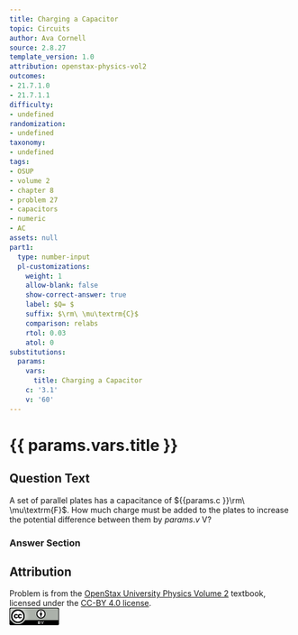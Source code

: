 ```yaml
---
title: Charging a Capacitor
topic: Circuits
author: Ava Cornell
source: 2.8.27
template_version: 1.0
attribution: openstax-physics-vol2
outcomes:
- 21.7.1.0
- 21.7.1.1
difficulty:
- undefined
randomization:
- undefined
taxonomy:
- undefined
tags:
- OSUP
- volume 2
- chapter 8
- problem 27
- capacitors
- numeric
- AC
assets: null
part1:
  type: number-input
  pl-customizations:
    weight: 1
    allow-blank: false
    show-correct-answer: true
    label: $Q= $
    suffix: $\rm\ \mu\textrm{C}$
    comparison: relabs
    rtol: 0.03
    atol: 0
substitutions:
  params:
    vars:
      title: Charging a Capacitor
    c: '3.1'
    v: '60'
---
```

# {{ params.vars.title }}

## Question Text

A set of parallel plates has a capacitance of ${{params.c }}\rm\ \mu\textrm{F}$. How much charge must be added to the plates to increase the potential difference between them by ${{params.v }}\textrm{ V}$?

### Answer Section

## Attribution

Problem is from the [OpenStax University Physics Volume 2](https://openstax.org/details/books/university-physics-volume-2) textbook, licensed under the [CC-BY 4.0 license](https://creativecommons.org/licenses/by/4.0/).<br>![Image representing the Creative Commons 4.0 BY license.](https://raw.githubusercontent.com/firasm/bits/master/by.png)